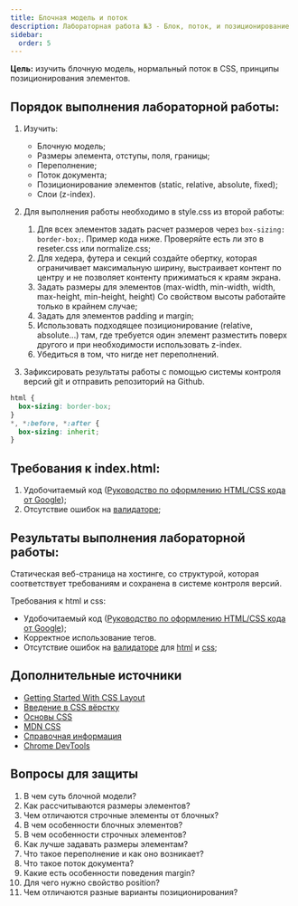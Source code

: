 ```yaml
---
title: Блочная модель и поток
description: Лабораторная работа №3 - Блок, поток, и позиционирование
sidebar:
  order: 5
---
```


**Цель:** изучить блочную модель, нормальный поток в CSS, принципы позиционирования элементов.

## Порядок выполнения лабораторной работы:

1. Изучить:

   - Блочную модель;
   - Размеры элемента, отступы, поля, границы;
   - Переполнение;
   - Поток документа;
   - Позиционирование элементов (static, relative, absolute, fixed);
   - Слои (z-index).

1. Для выполнения работы необходимо в style.css из второй работы:

   1. Для всех элементов задать расчет размеров через `box-sizing: border-box;`. Пример кода ниже. Проверяйте есть ли это в reseter.css или normalize.css;
   1. Для хедера, футера и секций создайте обертку, которая ограничивает максимальную ширину, выстраивает контент по центру и не позволяет контенту прижиматься к краям экрана.
   1. Задать размеры для элементов (max-width, min-width, width, max-height, min-height, height) Со свойством высоты работайте только в крайнем случае;
   1. Задать для элементов padding и margin;
   1. Использовать подходящее позиционирование (relative, absolute...) там, где требуется один элемент разместить поверх другого и при необходимости использовать z-index.
   1. Убедиться в том, что нигде нет переполнений.

1. Зафиксировать результаты работы с помощью системы контроля версий git и отправить репозиторий на Github.


```css
html {
  box-sizing: border-box;
}
*, *:before, *:after {
  box-sizing: inherit;
}
```

## Требования к index.html:

1. Удобочитаемый код ([Руководство по оформлению HTML/CSS кода от Google](https://habr.com/ru/post/143452/));
1. Отсутствие ошибок на [валидаторе](https://validator.w3.org/);

## Результаты выполнения лабораторной работы:

Статическая веб-страница на хостинге, со структурой, которая соответствует требованиям и сохранена в системе контроля версий.

Требования к html и css:

- Удобочитаемый код ([Руководство по оформлению HTML/CSS кода от Google](https://habr.com/ru/post/143452/));
- Корректное использование тегов.
- Отсутствие ошибок на [валидаторе](https://validator.w3.org/) для [html](https://validator.w3.org/) и [css](https://jigsaw.w3.org/css-validator/);

## Дополнительные источники

- [Getting Started With CSS Layout](https://www.smashingmagazine.com/2018/05/guide-css-layout/)
- [Введение в CSS вёрстку](https://developer.mozilla.org/ru/docs/Learn/CSS/CSS_layout/Introduction)
- [Основы CSS](https://developer.mozilla.org/ru/docs/Learn/CSS)
- [MDN CSS](https://developer.mozilla.org/ru/docs/Web/CSS)
- [Справочная информация](https://html5book.ru/)
- [Chrome DevTools](https://habr.com/ru/post/548898/)

## Вопросы для защиты

1. В чем суть блочной модели?
1. Как рассчитываются размеры элементов?
1. Чем отличаются строчные элементы от блочных?
1. В чем особенности блочных элементов?
1. В чем особенности строчных элементов?
1. Как лучше задавать размеры элементам?
1. Что такое переполнение и как оно возникает?
1. Что такое поток документа?
1. Какие есть особенности поведения margin?
1. Для чего нужно свойство position?
1. Чем отличаются разные варианты позиционирования?
